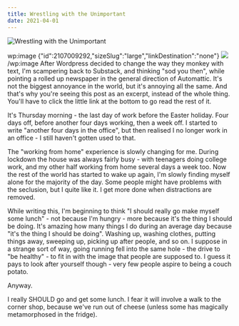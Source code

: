 ```yaml
---
title: Wrestling with the Unimportant
date: 2021-04-01
---
```


![Wrestling with the Unimportant](https://source.unsplash.com/4v9Kk01mEbY/1600x900)

wp:image {"id":2107009292,"sizeSlug":"large","linkDestination":"none"}  ![](https://jonathanwrotethis.files.wordpress.com/2021/04/pexels-jessica-lewis-606543.jpg?w=1024)  /wp:image  After Wordpress decided to change the way they monkey with text, I'm scampering back to Substack, and thinking "sod you then", while pointing a rolled up newspaper in the general direction of Automattic. It's not the biggest annoyance in the world, but it's annoying all the same. And that's why you're seeing this post as an excerpt, instead of the whole thing. You'll have to click the little link at the bottom to go read the rest of it.

It's Thursday morning - the last day of work before the Easter holiday. Four days off, before another four days working, then a week off. I started to write "another four days in the office", but then realised I no longer work in an office - I still haven't gotten used to that.

The "working from home" experience is slowly changing for me. During lockdown the house was always fairly busy - with teenagers doing college work, and my other half working from home several days a week too. Now the rest of the world has started to wake up again, I'm slowly finding myself alone for the majority of the day. Some people might have problems with the seclusion, but I quite like it. I get more done when distractions are removed.

While writing this, I'm beginning to think "I should really go make myself some lunch" - not because I'm hungry - more because it's the thing I should be doing. It's amazing how many things I do during an average day because "it's the thing I should be doing". Washing up, washing clothes, putting things away, sweeping up, picking up after people, and so on. I suppose in a strange sort of way, going running fell into the same hole - the drive to "be healthy" - to fit in with the image that people are supposed to. I guess it pays to look after yourself though - very few people aspire to being a couch potato.

Anyway.

I really SHOULD go and get some lunch. I fear it will involve a walk to the corner shop, because we've run out of cheese (unless some has magically metamorphosed in the fridge).
